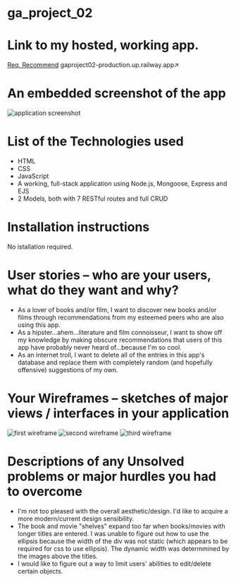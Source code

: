 # ga_project_02
<h1>Link to my hosted, working app.</h1>
<a href="gaproject02-production.up.railway.app">Req, Recommend</a>
gaproject02-production.up.railway.app↗

<h1>An embedded screenshot of the app</h1>
<img src="public/assets/wire_frames/index_screenshot.png" alt="application screenshot"/>

 <h1>List of the Technologies used</h1>
 <ul>
  <li>HTML</li>
  <li>CSS</li>
  <li>JavaScript</li>
  <li>A working, full-stack application using Node.js, Mongoose, Express and EJS</li>
  <li>2 Models, both with 7 RESTful routes and full CRUD</li>
 </ul>
 
 <h1>Installation instructions</h1>
 No istallation required.
 
 <h1>User stories – who are your users, what do they want and why?</h1>
 <ul>
  <li>As a lover of books and/or film, I want to discover new books and/or films through recommendations from my esteemed peers who are also using this app.</li>
  <li>As a hipster...ahem...literature and film connoisseur, I want to show off my knowledge by making obscure recommendations that users of this app have probably never heard of...because I'm so cool.</li>
  <li>As an internet troll, I want to delete all of the entries in this app's database and replace them with completely random (and hopefully offensive) suggestions of my own.</li>
 </ul>
 
 <h1>Your Wireframes – sketches of major views / interfaces in your application</h1>
 <img src="public/assets/wire_frames/film_rec_main.jpg" alt="first wireframe"/>
 <img src="public/assets/wire_frames/film_rec_show_page.jpg" alt="second wireframe"/>
 <img src="public/assets/wire_frames/film_rec_rec_form.jpg" alt="third wireframe"/>
 
 <h1>Descriptions of any Unsolved problems or major hurdles you had to overcome</h1>
 <ul>
  <li>I'm not too pleased with the overall aesthetic/design.  I'd like to acquire a more modern/current design sensibility.</li>
  <li>The book and movie "shelves" expand too far when books/movies with longer titles are entered.  I was unable to figure out how to use the ellipsis because the width of the div was not static (which appears to be required for css to use ellipsis).  The dynamic width was determmined by the images above the titles.</li>
  <li>I would like to figure out a way to limit users' abilities to edit/delete certain objects.</li>
 </ul>
